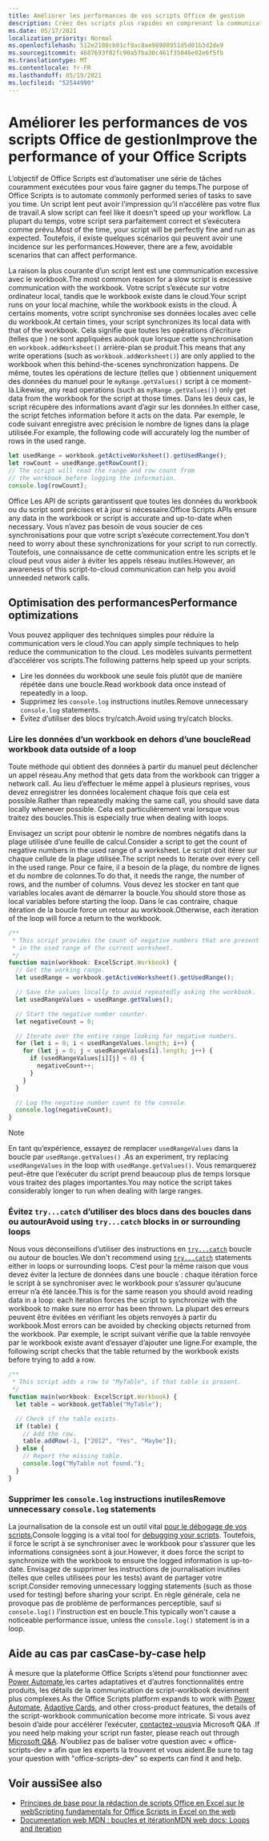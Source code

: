 ```yaml
---
title: Améliorer les performances de vos scripts Office de gestion
description: Créez des scripts plus rapides en comprenant la communication entre le Excel et votre script.
ms.date: 05/17/2021
localization_priority: Normal
ms.openlocfilehash: 512e2108cb81cf9ac8ae98980951d5d01b3d2de9
ms.sourcegitcommit: 4687693f02fc90a57ba30c461f35046e02e6f5fb
ms.translationtype: MT
ms.contentlocale: fr-FR
ms.lasthandoff: 05/19/2021
ms.locfileid: "52544990"
---
```

# <a name="improve-the-performance-of-your-office-scripts"></a><span data-ttu-id="65afc-103">Améliorer les performances de vos scripts Office de gestion</span><span class="sxs-lookup"><span data-stu-id="65afc-103">Improve the performance of your Office Scripts</span></span>

<span data-ttu-id="65afc-104">L’objectif de Office Scripts est d’automatiser une série de tâches couramment exécutées pour vous faire gagner du temps.</span><span class="sxs-lookup"><span data-stu-id="65afc-104">The purpose of Office Scripts is to automate commonly performed series of tasks to save you time.</span></span> <span data-ttu-id="65afc-105">Un script lent peut avoir l’impression qu’il n’accélère pas votre flux de travail.</span><span class="sxs-lookup"><span data-stu-id="65afc-105">A slow script can feel like it doesn't speed up your workflow.</span></span> <span data-ttu-id="65afc-106">La plupart du temps, votre script sera parfaitement correct et s’exécutera comme prévu.</span><span class="sxs-lookup"><span data-stu-id="65afc-106">Most of the time, your script will be perfectly fine and run as expected.</span></span> <span data-ttu-id="65afc-107">Toutefois, il existe quelques scénarios qui peuvent avoir une incidence sur les performances.</span><span class="sxs-lookup"><span data-stu-id="65afc-107">However, there are a few, avoidable scenarios that can affect performance.</span></span>

<span data-ttu-id="65afc-108">La raison la plus courante d’un script lent est une communication excessive avec le workbook.</span><span class="sxs-lookup"><span data-stu-id="65afc-108">The most common reason for a slow script is excessive communication with the workbook.</span></span> <span data-ttu-id="65afc-109">Votre script s’exécute sur votre ordinateur local, tandis que le workbook existe dans le cloud.</span><span class="sxs-lookup"><span data-stu-id="65afc-109">Your script runs on your local machine, while the workbook exists in the cloud.</span></span> <span data-ttu-id="65afc-110">À certains moments, votre script synchronise ses données locales avec celle du workbook.</span><span class="sxs-lookup"><span data-stu-id="65afc-110">At certain times, your script synchronizes its local data with that of the workbook.</span></span> <span data-ttu-id="65afc-111">Cela signifie que toutes les opérations d’écriture (telles que ) ne sont appliquées aubook que lorsque cette synchronisation en `workbook.addWorksheet()` arrière-plan se produit.</span><span class="sxs-lookup"><span data-stu-id="65afc-111">This means that any write operations (such as `workbook.addWorksheet()`) are only applied to the workbook when this behind-the-scenes synchronization happens.</span></span> <span data-ttu-id="65afc-112">De même, toutes les opérations de lecture (telles que ) obtiennent uniquement des données du manuel pour le `myRange.getValues()` script à ce moment-là.</span><span class="sxs-lookup"><span data-stu-id="65afc-112">Likewise, any read operations (such as `myRange.getValues()`) only get data from the workbook for the script at those times.</span></span> <span data-ttu-id="65afc-113">Dans les deux cas, le script récupère des informations avant d’agir sur les données.</span><span class="sxs-lookup"><span data-stu-id="65afc-113">In either case, the script fetches information before it acts on the data.</span></span> <span data-ttu-id="65afc-114">Par exemple, le code suivant enregistre avec précision le nombre de lignes dans la plage utilisée.</span><span class="sxs-lookup"><span data-stu-id="65afc-114">For example, the following code will accurately log the number of rows in the used range.</span></span>

```TypeScript
let usedRange = workbook.getActiveWorksheet().getUsedRange();
let rowCount = usedRange.getRowCount();
// The script will read the range and row count from
// the workbook before logging the information.
console.log(rowCount);
```

<span data-ttu-id="65afc-115">Office Les API de scripts garantissent que toutes les données du workbook ou du script sont précises et à jour si nécessaire.</span><span class="sxs-lookup"><span data-stu-id="65afc-115">Office Scripts APIs ensure any data in the workbook or script is accurate and up-to-date when necessary.</span></span> <span data-ttu-id="65afc-116">Vous n’avez pas besoin de vous soucier de ces synchronisations pour que votre script s’exécute correctement.</span><span class="sxs-lookup"><span data-stu-id="65afc-116">You don't need to worry about these synchronizations for your script to run correctly.</span></span> <span data-ttu-id="65afc-117">Toutefois, une connaissance de cette communication entre les scripts et le cloud peut vous aider à éviter les appels réseau inutiles.</span><span class="sxs-lookup"><span data-stu-id="65afc-117">However, an awareness of this script-to-cloud communication can help you avoid unneeded network calls.</span></span>

## <a name="performance-optimizations"></a><span data-ttu-id="65afc-118">Optimisation des performances</span><span class="sxs-lookup"><span data-stu-id="65afc-118">Performance optimizations</span></span>

<span data-ttu-id="65afc-119">Vous pouvez appliquer des techniques simples pour réduire la communication vers le cloud.</span><span class="sxs-lookup"><span data-stu-id="65afc-119">You can apply simple techniques to help reduce the communication to the cloud.</span></span> <span data-ttu-id="65afc-120">Les modèles suivants permettent d’accélérer vos scripts.</span><span class="sxs-lookup"><span data-stu-id="65afc-120">The following patterns help speed up your scripts.</span></span>

- <span data-ttu-id="65afc-121">Lire les données du workbook une seule fois plutôt que de manière répétée dans une boucle.</span><span class="sxs-lookup"><span data-stu-id="65afc-121">Read workbook data once instead of repeatedly in a loop.</span></span>
- <span data-ttu-id="65afc-122">Supprimez les `console.log` instructions inutiles.</span><span class="sxs-lookup"><span data-stu-id="65afc-122">Remove unnecessary `console.log` statements.</span></span>
- <span data-ttu-id="65afc-123">Évitez d’utiliser des blocs try/catch.</span><span class="sxs-lookup"><span data-stu-id="65afc-123">Avoid using try/catch blocks.</span></span>

### <a name="read-workbook-data-outside-of-a-loop"></a><span data-ttu-id="65afc-124">Lire les données d’un workbook en dehors d’une boucle</span><span class="sxs-lookup"><span data-stu-id="65afc-124">Read workbook data outside of a loop</span></span>

<span data-ttu-id="65afc-125">Toute méthode qui obtient des données à partir du manuel peut déclencher un appel réseau.</span><span class="sxs-lookup"><span data-stu-id="65afc-125">Any method that gets data from the workbook can trigger a network call.</span></span> <span data-ttu-id="65afc-126">Au lieu d’effectuer le même appel à plusieurs reprises, vous devez enregistrer les données localement chaque fois que cela est possible.</span><span class="sxs-lookup"><span data-stu-id="65afc-126">Rather than repeatedly making the same call, you should save data locally whenever possible.</span></span> <span data-ttu-id="65afc-127">Cela est particulièrement vrai lorsque vous traitez des boucles.</span><span class="sxs-lookup"><span data-stu-id="65afc-127">This is especially true when dealing with loops.</span></span>

<span data-ttu-id="65afc-128">Envisagez un script pour obtenir le nombre de nombres négatifs dans la plage utilisée d’une feuille de calcul.</span><span class="sxs-lookup"><span data-stu-id="65afc-128">Consider a script to get the count of negative numbers in the used range of a worksheet.</span></span> <span data-ttu-id="65afc-129">Le script doit itérer sur chaque cellule de la plage utilisée.</span><span class="sxs-lookup"><span data-stu-id="65afc-129">The script needs to iterate over every cell in the used range.</span></span> <span data-ttu-id="65afc-130">Pour ce faire, il a besoin de la plage, du nombre de lignes et du nombre de colonnes.</span><span class="sxs-lookup"><span data-stu-id="65afc-130">To do that, it needs the range, the number of rows, and the number of columns.</span></span> <span data-ttu-id="65afc-131">Vous devez les stocker en tant que variables locales avant de démarrer la boucle.</span><span class="sxs-lookup"><span data-stu-id="65afc-131">You should store those as local variables before starting the loop.</span></span> <span data-ttu-id="65afc-132">Dans le cas contraire, chaque itération de la boucle force un retour au workbook.</span><span class="sxs-lookup"><span data-stu-id="65afc-132">Otherwise, each iteration of the loop will force a return to the workbook.</span></span>

```TypeScript
/**
 * This script provides the count of negative numbers that are present
 * in the used range of the current worksheet.
 */
function main(workbook: ExcelScript.Workbook) {
  // Get the working range.
  let usedRange = workbook.getActiveWorksheet().getUsedRange();

  // Save the values locally to avoid repeatedly asking the workbook.
  let usedRangeValues = usedRange.getValues();

  // Start the negative number counter.
  let negativeCount = 0;

  // Iterate over the entire range looking for negative numbers.
  for (let i = 0; i < usedRangeValues.length; i++) {
    for (let j = 0; j < usedRangeValues[i].length; j++) {
      if (usedRangeValues[i][j] < 0) {
        negativeCount++;
      }
    }
  }

  // Log the negative number count to the console.
  console.log(negativeCount);
}
```

> [!NOTE]
> <span data-ttu-id="65afc-133">En tant qu’expérience, essayez de remplacer `usedRangeValues` dans la boucle par `usedRange.getValues()` .</span><span class="sxs-lookup"><span data-stu-id="65afc-133">As an experiment, try replacing `usedRangeValues` in the loop with `usedRange.getValues()`.</span></span> <span data-ttu-id="65afc-134">Vous remarquerez peut-être que l’exécuter du script prend beaucoup plus de temps lorsque vous traitez des plages importantes.</span><span class="sxs-lookup"><span data-stu-id="65afc-134">You may notice the script takes considerably longer to run when dealing with large ranges.</span></span>

### <a name="avoid-using-trycatch-blocks-in-or-surrounding-loops"></a><span data-ttu-id="65afc-135">Évitez `try...catch` d’utiliser des blocs dans des boucles dans ou autour</span><span class="sxs-lookup"><span data-stu-id="65afc-135">Avoid using `try...catch` blocks in or surrounding loops</span></span>

<span data-ttu-id="65afc-136">Nous vous déconseillons d’utiliser des instructions en [`try...catch`](https://developer.mozilla.org/docs/Web/JavaScript/Reference/Statements/try...catch) boucle ou autour de boucles.</span><span class="sxs-lookup"><span data-stu-id="65afc-136">We don't recommend using [`try...catch`](https://developer.mozilla.org/docs/Web/JavaScript/Reference/Statements/try...catch) statements either in loops or surrounding loops.</span></span> <span data-ttu-id="65afc-137">C’est pour la même raison que vous devez éviter la lecture de données dans une boucle : chaque itération force le script à se synchroniser avec le workbook pour s’assurer qu’aucune erreur n’a été lancée.</span><span class="sxs-lookup"><span data-stu-id="65afc-137">This is for the same reason you should avoid reading data in a loop: each iteration forces the script to synchronize with the workbook to make sure no error has been thrown.</span></span> <span data-ttu-id="65afc-138">La plupart des erreurs peuvent être évitées en vérifiant les objets renvoyés à partir du workbook.</span><span class="sxs-lookup"><span data-stu-id="65afc-138">Most errors can be avoided by checking objects returned from the workbook.</span></span> <span data-ttu-id="65afc-139">Par exemple, le script suivant vérifie que la table renvoyée par le workbook existe avant d’essayer d’ajouter une ligne.</span><span class="sxs-lookup"><span data-stu-id="65afc-139">For example, the following script checks that the table returned by the workbook exists before trying to add a row.</span></span>

```TypeScript
/**
 * This script adds a row to "MyTable", if that table is present.
 */
function main(workbook: ExcelScript.Workbook) {
  let table = workbook.getTable("MyTable");

  // Check if the table exists.
  if (table) {
    // Add the row.
    table.addRow(-1, ["2012", "Yes", "Maybe"]);
  } else {
    // Report the missing table.
    console.log("MyTable not found.");
  }
}
```

### <a name="remove-unnecessary-consolelog-statements"></a><span data-ttu-id="65afc-140">Supprimer les `console.log` instructions inutiles</span><span class="sxs-lookup"><span data-stu-id="65afc-140">Remove unnecessary `console.log` statements</span></span>

<span data-ttu-id="65afc-141">La journalisation de la console est un outil vital [pour le débogage de vos scripts.](../testing/troubleshooting.md)</span><span class="sxs-lookup"><span data-stu-id="65afc-141">Console logging is a vital tool for [debugging your scripts](../testing/troubleshooting.md).</span></span> <span data-ttu-id="65afc-142">Toutefois, il force le script à se synchroniser avec le workbook pour s’assurer que les informations consignées sont à jour.</span><span class="sxs-lookup"><span data-stu-id="65afc-142">However, it does force the script to synchronize with the workbook to ensure the logged information is up-to-date.</span></span> <span data-ttu-id="65afc-143">Envisagez de supprimer les instructions de journalisation inutiles (telles que celles utilisées pour les tests) avant de partager votre script.</span><span class="sxs-lookup"><span data-stu-id="65afc-143">Consider removing unnecessary logging statements (such as those used for testing) before sharing your script.</span></span> <span data-ttu-id="65afc-144">En règle générale, cela ne provoque pas de problème de performances perceptible, sauf si `console.log()` l’instruction est en boucle.</span><span class="sxs-lookup"><span data-stu-id="65afc-144">This typically won't cause a noticeable performance issue, unless the `console.log()` statement is in a loop.</span></span>

## <a name="case-by-case-help"></a><span data-ttu-id="65afc-145">Aide au cas par cas</span><span class="sxs-lookup"><span data-stu-id="65afc-145">Case-by-case help</span></span>

<span data-ttu-id="65afc-146">À mesure que la plateforme Office Scripts s’étend [](/adaptive-cards)pour fonctionner avec [Power Automate,](https://flow.microsoft.com/)les cartes adaptatives et d’autres fonctionnalités entre produits, les détails de la communication de script-workbook deviennent plus complexes.</span><span class="sxs-lookup"><span data-stu-id="65afc-146">As the Office Scripts platform expands to work with [Power Automate](https://flow.microsoft.com/), [Adaptive Cards](/adaptive-cards), and other cross-product features, the details of the script-workbook communication become more intricate.</span></span> <span data-ttu-id="65afc-147">Si vous avez besoin d’aide pour accélérer l’exécuter, [contactez-vous](/answers/topics/office-scripts-dev.html)via Microsoft Q&A .</span><span class="sxs-lookup"><span data-stu-id="65afc-147">If you need help making your script run faster, please reach out through [Microsoft Q&A](/answers/topics/office-scripts-dev.html).</span></span> <span data-ttu-id="65afc-148">N’oubliez pas de baliser votre question avec « office-scripts-dev » afin que les experts la trouvent et vous aident.</span><span class="sxs-lookup"><span data-stu-id="65afc-148">Be sure to tag your question with "office-scripts-dev" so experts can find it and help.</span></span>

## <a name="see-also"></a><span data-ttu-id="65afc-149">Voir aussi</span><span class="sxs-lookup"><span data-stu-id="65afc-149">See also</span></span>

- [<span data-ttu-id="65afc-150">Principes de base pour la rédaction de scripts Office en Excel sur le web</span><span class="sxs-lookup"><span data-stu-id="65afc-150">Scripting fundamentals for Office Scripts in Excel on the web</span></span>](scripting-fundamentals.md)
- [<span data-ttu-id="65afc-151">Documentation web MDN : boucles et itération</span><span class="sxs-lookup"><span data-stu-id="65afc-151">MDN web docs: Loops and iteration</span></span>](https://developer.mozilla.org/docs/Web/JavaScript/Guide/Loops_and_iteration)
